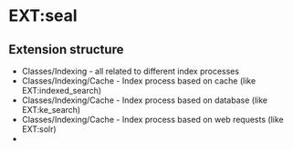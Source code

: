 # EXT:seal

## Extension structure

- Classes/Indexing - all related to different index processes
- Classes/Indexing/Cache - Index process based on cache (like EXT:indexed_search)
- Classes/Indexing/Cache - Index process based on database (like EXT:ke_search)
- Classes/Indexing/Cache - Index process based on web requests (like EXT:solr)
- 
